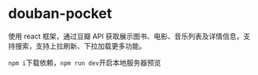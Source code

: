 # douban-pocket
使用 react 框架，通过豆瓣 API 获取展示图书、电影、音乐列表及详情信息，支持搜索，支持上拉刷新、下拉加载更多功能。

`npm i`下载依赖，`npm run dev`开启本地服务器预览
